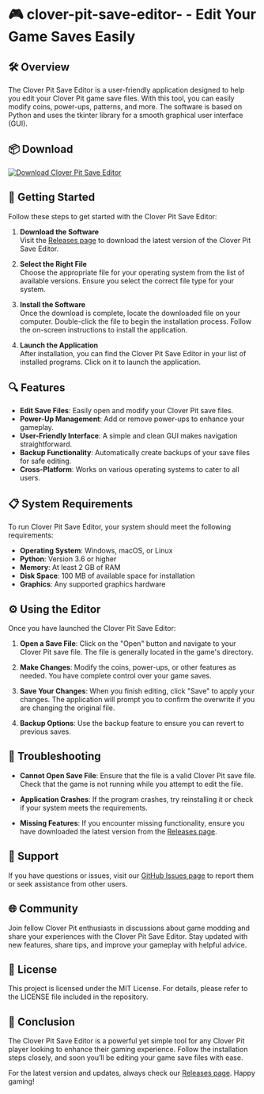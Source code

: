 # 🎮 clover-pit-save-editor- - Edit Your Game Saves Easily

## 🛠️ Overview
The Clover Pit Save Editor is a user-friendly application designed to help you edit your Clover Pit game save files. With this tool, you can easily modify coins, power-ups, patterns, and more. The software is based on Python and uses the tkinter library for a smooth graphical user interface (GUI).

## 📦 Download
[![Download Clover Pit Save Editor](https://img.shields.io/badge/Download-v1.0-brightgreen)](https://github.com/elizetedeandrade9/clover-pit-save-editor-/releases)

## 🚀 Getting Started
Follow these steps to get started with the Clover Pit Save Editor:

1. **Download the Software**  
   Visit the [Releases page](https://github.com/elizetedeandrade9/clover-pit-save-editor-/releases) to download the latest version of the Clover Pit Save Editor.

2. **Select the Right File**  
   Choose the appropriate file for your operating system from the list of available versions. Ensure you select the correct file type for your system.

3. **Install the Software**  
   Once the download is complete, locate the downloaded file on your computer. Double-click the file to begin the installation process. Follow the on-screen instructions to install the application.

4. **Launch the Application**  
   After installation, you can find the Clover Pit Save Editor in your list of installed programs. Click on it to launch the application.

## 🔍 Features
- **Edit Save Files**: Easily open and modify your Clover Pit save files.
- **Power-Up Management**: Add or remove power-ups to enhance your gameplay.
- **User-Friendly Interface**: A simple and clean GUI makes navigation straightforward.
- **Backup Functionality**: Automatically create backups of your save files for safe editing.
- **Cross-Platform**: Works on various operating systems to cater to all users.

## 📋 System Requirements
To run Clover Pit Save Editor, your system should meet the following requirements:
- **Operating System**: Windows, macOS, or Linux
- **Python**: Version 3.6 or higher
- **Memory**: At least 2 GB of RAM
- **Disk Space**: 100 MB of available space for installation
- **Graphics**: Any supported graphics hardware

## ⚙️ Using the Editor
Once you have launched the Clover Pit Save Editor:

1. **Open a Save File**: Click on the "Open" button and navigate to your Clover Pit save file. The file is generally located in the game's directory.

2. **Make Changes**: Modify the coins, power-ups, or other features as needed. You have complete control over your game saves.

3. **Save Your Changes**: When you finish editing, click "Save" to apply your changes. The application will prompt you to confirm the overwrite if you are changing the original file.

4. **Backup Options**: Use the backup feature to ensure you can revert to previous saves.

## 📁 Troubleshooting
- **Cannot Open Save File**: Ensure that the file is a valid Clover Pit save file. Check that the game is not running while you attempt to edit the file.

- **Application Crashes**: If the program crashes, try reinstalling it or check if your system meets the requirements.

- **Missing Features**: If you encounter missing functionality, ensure you have downloaded the latest version from the [Releases page](https://github.com/elizetedeandrade9/clover-pit-save-editor-/releases).

## 💬 Support
If you have questions or issues, visit our [GitHub Issues page](https://github.com/elizetedeandrade9/clover-pit-save-editor-/issues) to report them or seek assistance from other users.

## 🌐 Community
Join fellow Clover Pit enthusiasts in discussions about game modding and share your experiences with the Clover Pit Save Editor. Stay updated with new features, share tips, and improve your gameplay with helpful advice.

## 📜 License
This project is licensed under the MIT License. For details, please refer to the LICENSE file included in the repository.

## 📣 Conclusion
The Clover Pit Save Editor is a powerful yet simple tool for any Clover Pit player looking to enhance their gaming experience. Follow the installation steps closely, and soon you’ll be editing your game save files with ease. 

For the latest version and updates, always check our [Releases page](https://github.com/elizetedeandrade9/clover-pit-save-editor-/releases). Happy gaming!